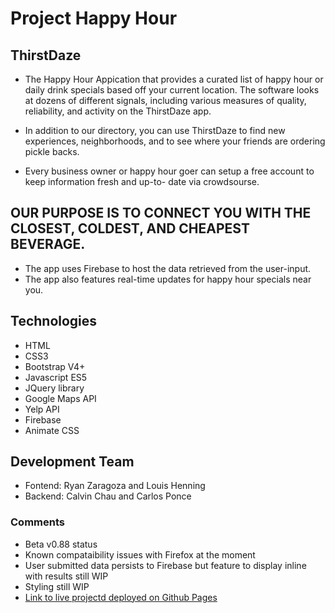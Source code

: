 # Project Happy Hour

## ThirstDaze 
 * The Happy Hour Appication that provides a curated list of happy hour or daily drink specials based off your current location. The software looks at dozens of different signals, including various measures of quality, reliability, and activity on the ThirstDaze app.
* In addition to our directory, you can use ThirstDaze to find new experiences, neighborhoods, and to see where your friends are ordering pickle backs. 

* Every business owner or happy hour goer can setup a free account to keep information fresh and up-to- date via crowdsourse.

## OUR PURPOSE IS TO CONNECT YOU WITH THE CLOSEST, COLDEST, AND CHEAPEST BEVERAGE.

* The app uses Firebase to host the data retrieved from the user-input.
* The app also features real-time updates for happy hour specials near you.

## Technologies 
* HTML 
* CSS3 
* Bootstrap V4+ 
* Javascript ES5 
* JQuery library 
* Google Maps API 
* Yelp API 
* Firebase
* Animate CSS

## Development Team
* Fontend: Ryan Zaragoza and Louis Henning
* Backend: Calvin Chau and Carlos Ponce

### Comments
* Beta v0.88 status
* Known compataibility issues with Firefox at the moment
* User submitted data persists to Firebase but feature to display inline with results still WIP
* Styling still WIP
* [Link to live projectd deployed on Github Pages](https://rzcola.github.io/project-happyhour/)
